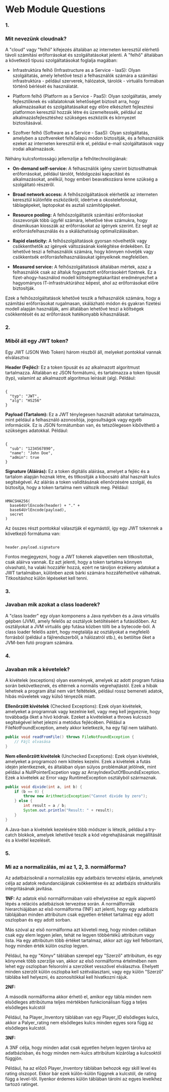 # Web Module Questions

### 1.

### Mit nevezünk cloudnak?

A "cloud" vagy "felhő" kifejezés általában az interneten keresztül elérhető távoli számítási erőforrásokat és szolgáltatásokat jelenti. A "felhő" általában a következő típusú szolgáltatásokat foglalja magában:

- Infrastruktúra felhő (Infrastructure as a Service - IaaS): Olyan szolgáltatás, amely lehetővé teszi a felhasználók számára a számítási infrastruktúra - például szerverek, hálózatok, tárolók - virtuális formában történő bérlését és használatát.

- Platform felhő (Platform as a Service - PaaS): Olyan szolgáltatás, amely fejlesztőknek és vállalatoknak lehetőséget biztosít arra, hogy alkalmazásaikat és szolgáltatásaikat egy előre elkészített fejlesztési platformon keresztül hozzák létre és üzemeltessék, például az alkalmazásfejlesztéshez szükséges eszközök és környezet biztosításával.

- Szoftver felhő (Software as a Service - SaaS): Olyan szolgáltatás, amelyben a szoftvereket felhőalapú módon biztosítják, és a felhasználók ezeket az interneten keresztül érik el, például e-mail szolgáltatások vagy irodai alkalmazások.

Néhány kulcsfontosságú jellemzője a felhőtechnológiának:

- **On-demand self-service:** A felhasználók igény szerint biztosíthatnak erőforrásokat, például tárolót, feldolgozási kapacitást és alkalmazásokat, anélkül, hogy emberi beavatkozásra lenne szükség a szolgáltató részéről.

- **Broad network access:** A felhőszolgáltatások elérhetők az interneten keresztül különféle eszközökről, ideértve a okostelefonokat, táblagépeket, laptopokat és asztali számítógépeket.

- **Resource pooling:** A felhőszolgáltatók számítási erőforrásokat összevonják több ügyfél számára, lehetővé téve számukra, hogy dinamikusan kiosszák az erőforrásokat az igények szerint. Ez segít az erőforrásfelhasználás és a skálázhatóság optimalizálásában.

- **Rapid elasticity:** A felhőszolgáltatások gyorsan növelhetők vagy csökkenthetők az igények változásának kielégítése érdekében. Ez lehetővé teszi a felhasználók számára, hogy könnyen növeljék vagy csökkentsék erőforrásfelhasználásukat igényeiknek megfelelően.

- **Measured service:** A felhőszolgáltatások általában mértek, azaz a felhasználók csak az általuk fogyasztott erőforrásokért fizetnek. Ez a fizet-ahogy-használod modell költségmegtakarítást eredményezhet a hagyományos IT-infrastruktúrához képest, ahol az erőforrásokat előre biztosítják.

Ezek a felhőszolgáltatások lehetővé teszik a felhasználók számára, hogy a számítási erőforrásokat rugalmasan, skálázható módon és gyakran fizetési modell alapján használják, ami általában lehetővé teszi a költségek csökkentését és az erőforrások hatékonyabb kihasználását.

### 2.

### Miből áll egy JWT token?

Egy JWT (JSON Web Token) három részből áll, melyeket pontokkal vannak elválasztva:

**Header (Fejléc):** Ez a token típusát és az alkalmazott algoritmust tartalmazza. Általában ez JSON formátumú, és tartalmazza a token típusát (typ), valamint az alkalmazott algoritmus leírását (alg). Például:

<pre><code>
{
  "typ": "JWT",
  "alg": "HS256"
}
</code></pre>

**Payload (Tartalom):** Ez a JWT ténylegesen használt adatokat tartalmazza, mint például a felhasználó azonosítója, jogosultságok vagy egyéb információk. Ez is JSON formátumban van, és tetszőlegesen kibővíthető a szükséges adatokkal. Például:

<pre><code>
{
  "sub": "1234567890",
  "name": "John Doe",
  "admin": true
}
</code></pre>

**Signature (Aláírás):** Ez a token digitális aláírása, amelyet a fejléc és a tartalom alapján hoznak létre, és titkosítják a kibocsátó által használt kulcs segítségével. Az aláírás a token validitásának ellenőrzésére szolgál, és biztosítja, hogy a token tartalma nem változik meg. Például:

<pre><code>
HMACSHA256(
  base64UrlEncode(header) + "." +
  base64UrlEncode(payload),
  secret
)
</code></pre>

Az összes részt pontokkal választják el egymástól, így egy JWT tokennek a következő formátuma van:

<pre><code>
header.payload.signature
</code></pre>

Fontos megjegyezni, hogy a JWT tokenek alapvetően nem titkosítottak, csak aláírva vannak. Ez azt jelenti, hogy a token tartalma könnyen olvasható, ha valaki hozzáfér hozzá, ezért ne tároljon érzékeny adatokat a JWT tartalmában, különben azok bárki számára hozzáférhetővé válhatnak. Titkosításhoz külön lépéseket kell tenni.

### 3.

### Javaban mik azokat a class loaderek?

A "class loader" egy olyan komponens a Java nyelvben és a Java virtuális gépben (JVM), amely felelős az osztályok betöltéséért a futásidőben.
Az osztályokat a JVM virtuális gép futása közben tölti be a bytecode-ból.
A class loader felelős azért, hogy megtalálja az osztályokat a megfelelő forrásból (például a fájlrendszerből, a hálózatról stb.), és betöltse őket a JVM-ben futó program számára.

### 4.

### Javaban mik a kévetelek?

A kivételek (exceptions) olyan események, amelyek az adott program futása során bekövetkeznek, és eltérnek a normális végrehajtástól. Ezek a hibák lehetnek a program által nem várt feltételek, például rossz bemeneti adatok, hibás műveletek vagy külső tényezők miatt.

**Ellenőrzött kivételek** (Checked Exceptions): Ezek olyan kivételek, amelyeket a programnak vagy kezelnie kell, vagy meg kell jegyeznie, hogy továbbadja őket a hívó kódnak. Ezeket a kivételeket a throws kulcsszó segítségével lehet jelezni a metódus fejlécében. Például a FileNotFoundException, amely akkor keletkezik, ha egy fájl nem található.

```java
public void readFromFile() throws FileNotFoundException {
    // Fájl olvasása
}
```

**Nem ellenőrzött kivételek** (Unchecked Exceptions): Ezek olyan kivételek, amelyeket a programozó nem köteles kezelni. Ezek a kivételek a futás idején jelentkeznek, és általában olyan súlyos problémákat jelölnek, mint például a NullPointerExcpetion vagy az ArrayIndexOutOfBoundsException. Ezek a kivételek az Error vagy RuntimeException osztályból származnak.

```java
public void divide(int a, int b) {
    if (b == 0) {
        throw new ArithmeticException("Cannot divide by zero");
    } else {
        int result = a / b;
        System.out.println("Result: " + result);
    }
}
```

A Java-ban a kivételek kezelésére több módszer is létezik, például a try-catch blokkok, amelyek lehetővé teszik a kód végrehajtásának megállítását és a kivétel kezelését.

### 5.

### Mi az a normalizálás, mi az 1, 2, 3. normálforma?

Az adatbázisoknál a normalizálás egy adatbázis tervezési eljárás, amelynek célja az adatok redundanciájának csökkentése és az adatbázis strukturális integritásának javítása.

**1NF:**
Az adatok első normálformában való elhelyezése az egyik alapvető lépés a relációs adatbázisok tervezése során. A normálformák hierarchiájában az első normálforma (1NF) azt jelenti, hogy egy adatbázis táblájában minden attribútum csak egyetlen értéket tartalmaz egy adott oszlopban és egy adott sorban.

Más szóval az első normálforma azt követeli meg, hogy minden cellában csak egy elem legyen jelen, tehát ne legyen többértékű attribútum vagy lista. Ha egy attribútum több értéket tartalmaz, akkor azt úgy kell felbontani, hogy minden érték külön oszlop legyen.

Például, ha egy "Könyv" táblában szerepel egy "Szerző" attribútum, és egy könyvnek több szerzője van, akkor az első normálforma értelmében nem lehet egy oszlopban felsorolni a szerzőket vesszővel elválasztva. Ehelyett minden szerzőt külön oszlopba kell szétválasztani, vagy egy külön "Szerző" táblába kell helyezni, és azonosítókkal kell hivatkozni rájuk.

**2NF:**

A második normálforma akkor érhető el, amikor egy tábla minden nem elsődleges attribútuma teljes mértékben funkcionálisan függ a teljes elsődleges kulcstól

Például, ha Player_Inventory táblában van egy Player_ID elsődleges kulcs, akkor a Palyer_rating nem elsődleges kulcs minden egyes sora függ az elsődleges kulcstól.

**3NF:**

A 3NF célja, hogy minden adat csak egyetlen helyen legyen tárolva az adatbázisban, és hogy minden nem-kulcs attribútum kizárólag a kulcsoktól függjön.

Például, ha az előző Player_Inventory táblában behozok egy skill level és rating olszopot. Ekkor bár ezek külön-külön függnek a kulcstól, de rating függ a level-től. Ilyenkor érdemes külön táblában tárolni az egyes levelkhez tartozó ratinget.
